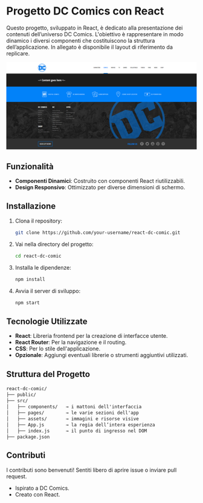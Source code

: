 # Progetto DC Comics con React

Questo progetto, sviluppato in React, è dedicato alla presentazione dei contenuti dell’universo DC Comics. L'obiettivo è rappresentare in modo dinamico i diversi componenti che costituiscono la struttura dell’applicazione. In allegato è disponibile il layout di riferimento da replicare.

![Anteprima layout DC Comics](public/dc-comics-empty-layout.png)


## Funzionalità

- **Componenti Dinamici**: Costruito con componenti React riutilizzabili.
- **Design Responsivo**: Ottimizzato per diverse dimensioni di schermo.


## Installazione

1. Clona il repository:
    ```bash
    git clone https://github.com/your-username/react-dc-comic.git
    ```
2. Vai nella directory del progetto:
    ```bash
    cd react-dc-comic
    ```
3. Installa le dipendenze:
    ```bash
    npm install
    ```
4. Avvia il server di sviluppo:
    ```bash
    npm start
    ```

## Tecnologie Utilizzate

- **React**: Libreria frontend per la creazione di interfacce utente.
- **React Router**: Per la navigazione e il routing.
- **CSS**: Per lo stile dell'applicazione.
- **Opzionale**: Aggiungi eventuali librerie o strumenti aggiuntivi utilizzati.

## Struttura del Progetto

```
react-dc-comic/
├── public/
├── src/
│   ├── components/   → i mattoni dell'interfaccia
│   ├── pages/        → le varie sezioni dell'app
│   ├── assets/       → immagini e risorse visive
│   ├── App.js        → la regia dell’intera esperienza
│   ├── index.js      → il punto di ingresso nel DOM
├── package.json

```

## Contributi

I contributi sono benvenuti! Sentiti libero di aprire issue o inviare pull request.

- Ispirato a DC Comics.
- Creato con React.